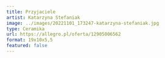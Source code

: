 ```yaml
---
title: Przyjaciele
artist: Katarzyna Stefaniak
image: ../images/20221101_173247-katarzyna-stefaniak.jpg
type: Ceramika
url: https://allegro.pl/oferta/12905006562
format: 19x10x5,5
featured: false
---
```

